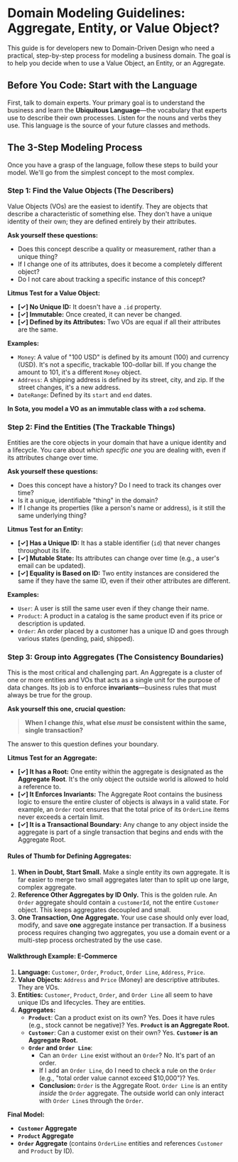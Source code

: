 # Domain Modeling Guidelines: Aggregate, Entity, or Value Object?

This guide is for developers new to Domain-Driven Design who need a practical, step-by-step process for modeling a business domain. The goal is to help you decide when to use a Value Object, an Entity, or an Aggregate.

## Before You Code: Start with the Language

First, talk to domain experts. Your primary goal is to understand the business and learn the **Ubiquitous Language**—the vocabulary that experts use to describe their own processes. Listen for the nouns and verbs they use. This language is the source of your future classes and methods.

## The 3-Step Modeling Process

Once you have a grasp of the language, follow these steps to build your model. We'll go from the simplest concept to the most complex.

### Step 1: Find the Value Objects (The Describers)

Value Objects (VOs) are the easiest to identify. They are objects that describe a characteristic of something else. They don't have a unique identity of their own; they are defined entirely by their attributes.

**Ask yourself these questions:**
- Does this concept describe a quality or measurement, rather than a unique thing?
- If I change one of its attributes, does it become a completely different object?
- Do I not care about tracking a specific instance of this concept?

**Litmus Test for a Value Object:**
- **[✓] No Unique ID:** It doesn't have a `.id` property.
- **[✓] Immutable:** Once created, it can never be changed.
- **[✓] Defined by its Attributes:** Two VOs are equal if all their attributes are the same.

**Examples:**
- `Money`: A value of "100 USD" is defined by its amount (100) and currency (USD). It's not a specific, trackable 100-dollar bill. If you change the amount to 101, it's a different `Money` object.
- `Address`: A shipping address is defined by its street, city, and zip. If the street changes, it's a new address.
- `DateRange`: Defined by its `start` and `end` dates.

**In Sota, you model a VO as an immutable class with a `zod` schema.**

### Step 2: Find the Entities (The Trackable Things)

Entities are the core objects in your domain that have a unique identity and a lifecycle. You care about *which specific one* you are dealing with, even if its attributes change over time.

**Ask yourself these questions:**
- Does this concept have a history? Do I need to track its changes over time?
- Is it a unique, identifiable "thing" in the domain?
- If I change its properties (like a person's name or address), is it still the same underlying thing?

**Litmus Test for an Entity:**
- **[✓] Has a Unique ID:** It has a stable identifier (`id`) that never changes throughout its life.
- **[✓] Mutable State:** Its attributes can change over time (e.g., a user's email can be updated).
- **[✓] Equality is Based on ID:** Two entity instances are considered the same if they have the same ID, even if their other attributes are different.

**Examples:**
- `User`: A user is still the same user even if they change their name.
- `Product`: A product in a catalog is the same product even if its price or description is updated.
- `Order`: An order placed by a customer has a unique ID and goes through various states (pending, paid, shipped).

### Step 3: Group into Aggregates (The Consistency Boundaries)

This is the most critical and challenging part. An Aggregate is a cluster of one or more entities and VOs that acts as a single unit for the purpose of data changes. Its job is to enforce **invariants**—business rules that must always be true for the group.

**Ask yourself this one, crucial question:**
> **When I change *this*, what else *must* be consistent within the same, single transaction?**

The answer to this question defines your boundary.

**Litmus Test for an Aggregate:**
- **[✓] It has a Root:** One entity within the aggregate is designated as the **Aggregate Root**. It's the only object the outside world is allowed to hold a reference to.
- **[✓] It Enforces Invariants:** The Aggregate Root contains the business logic to ensure the entire cluster of objects is always in a valid state. For example, an `Order` root ensures that the total price of its `OrderLine` items never exceeds a certain limit.
- **[✓] It is a Transactional Boundary:** Any change to any object inside the aggregate is part of a single transaction that begins and ends with the Aggregate Root.

#### Rules of Thumb for Defining Aggregates:

1.  **When in Doubt, Start Small.** Make a single entity its own aggregate. It is far easier to merge two small aggregates later than to split up one large, complex aggregate.
2.  **Reference Other Aggregates by ID Only.** This is the golden rule. An `Order` aggregate should contain a `customerId`, not the entire `Customer` object. This keeps aggregates decoupled and small.
3.  **One Transaction, One Aggregate.** Your use case should only ever load, modify, and save **one** aggregate instance per transaction. If a business process requires changing two aggregates, you use a domain event or a multi-step process orchestrated by the use case.

#### Walkthrough Example: E-Commerce

1.  **Language:** `Customer`, `Order`, `Product`, `Order Line`, `Address`, `Price`.
2.  **Value Objects:** `Address` and `Price` (Money) are descriptive attributes. They are VOs.
3.  **Entities:** `Customer`, `Product`, `Order`, and `Order Line` all seem to have unique IDs and lifecycles. They are entities.
4.  **Aggregates:**
    - **`Product`**: Can a product exist on its own? Yes. Does it have rules (e.g., stock cannot be negative)? Yes. **`Product` is an Aggregate Root.**
    - **`Customer`**: Can a customer exist on their own? Yes. **`Customer` is an Aggregate Root.**
    - **`Order` and `Order Line`**: 
        - Can an `Order Line` exist without an `Order`? No. It's part of an order.
        - If I add an `Order Line`, do I need to check a rule on the `Order` (e.g., "total order value cannot exceed $10,000")? Yes.
        - **Conclusion:** `Order` is the Aggregate Root. `Order Line` is an entity *inside* the `Order` aggregate. The outside world can only interact with `Order Line`s through the `Order`.

**Final Model:**
- **`Customer` Aggregate**
- **`Product` Aggregate**
- **`Order` Aggregate** (contains `OrderLine` entities and references `Customer` and `Product` by ID).